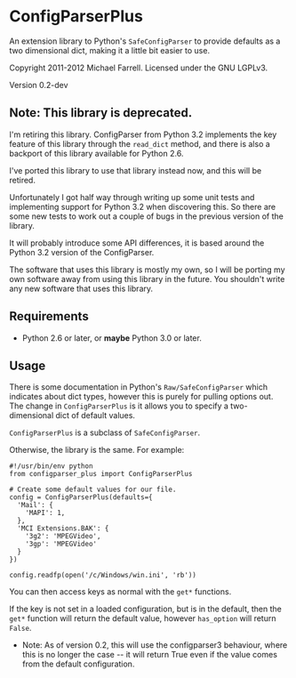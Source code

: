 # ConfigParserPlus #

An extension library to Python's `SafeConfigParser` to provide defaults as a two dimensional dict, making it a little bit easier to use.

Copyright 2011-2012 Michael Farrell.  Licensed under the GNU LGPLv3.

Version 0.2-dev

## Note: This library is deprecated. ##

I'm retiring this library.  ConfigParser from Python 3.2 implements the key feature of this library through the `read_dict` method, and there is also a backport of this library available for Python 2.6.

I've ported this library to use that library instead now, and this will be retired.

Unfortunately I got half way through writing up some unit tests and implementing support for Python 3.2 when discovering this.  So there are some new tests to work out a couple of bugs in the previous version of the library.

It will probably introduce some API differences, it is based around the Python 3.2 version of the ConfigParser.

The software that uses this library is mostly my own, so I will be porting my own software away from using this library in the future.  You shouldn't write any new software that uses this library.


## Requirements ##

* Python 2.6 or later, or **maybe** Python 3.0 or later.

## Usage ##

There is some documentation in Python's `Raw/SafeConfigParser` which indicates about dict types, however this is purely for pulling options out.  The change in `ConfigParserPlus` is it allows you to specify a two-dimensional dict of default values.

`ConfigParserPlus` is a subclass of `SafeConfigParser`.

Otherwise, the library is the same.   For example:

    #!/usr/bin/env python
	from configparser_plus import ConfigParserPlus
	
	# Create some default values for our file.
	config = ConfigParserPlus(defaults={
	  'Mail': {
	    'MAPI': 1,
	  },
	  'MCI Extensions.BAK': {
	    '3g2': 'MPEGVideo',
		'3gp': 'MPEGVideo'
	  }
	})
	
	config.readfp(open('/c/Windows/win.ini', 'rb'))

You can then access keys as normal with the `get*` functions.

If the key is not set in a loaded configuration, but is in the default, then the `get*` function will return the default value, however `has_option` will return `False`.

* Note: As of version 0.2, this will use the configparser3 behaviour, where this is no longer the case -- it will return True even if the value comes from the default configuration.


